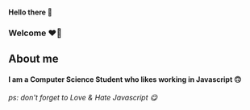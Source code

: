 
#### Hello there 👋
### Welcome ❤️🎉
## About me
#### I am a Computer Science Student who likes working in Javascript 🙃


###### ps: don't forget to Love & Hate Javascript 😋
